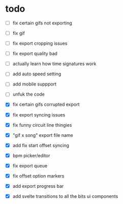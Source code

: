 # todo

- [ ] fix certain gifs not exporting
- [ ] fix gif
- [ ] fix export cropping issues
- [ ] fix export quality bad
- [ ] actually learn how time signatures work
- [ ] add auto speed setting
- [ ] add mobile suppport
- [ ] unfuk the code

- [x] fix certain gifs corrupted export
- [x] fix export syncing issues
- [x] fix funny circuit line thingies
- [x] "gif x song" export file name
- [x] add fix start offset syncing
- [x] bpm picker/editor
- [x] fix export queue
- [x] fix offset option markers
- [x] add export progress bar
- [x] add svelte transitions to all the bits ui components
